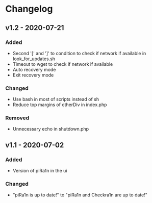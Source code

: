 # Changelog

## v1.2 - 2020-07-21
### Added
- Second '[' and ']' to condition to check if network if available in look_for_updates.sh
- Timeout to wget to check if network if available
- Auto recovery mode
- Exit recovery mode
### Changed
- Use bash in most of scripts instead of sh
- Reduce top margins of otherDiv in index.php
### Removed
- Unnecessary echo in shutdown.php

## v1.1 - 2020-07-02
### Added
- Version of piRa1n in the ui
### Changed
- "piRa1n is up to date!" to "piRa1n and Checkra1n are up to date!"
